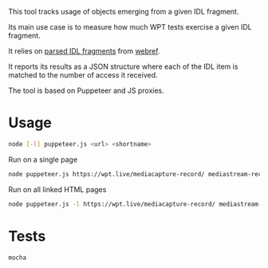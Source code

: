 This tool tracks usage of objects emerging from a given IDL fragment.

Its main use case is to measure how much WPT tests exercise a given IDL fragment.

It relies on [parsed IDL fragments](https://w3c.github.io/webref/ed/idlparsed/) from [webref](https://github.com/w3c/webref/).

It reports its results as a JSON structure where each of the IDL item is matched to the number of access it received.

The tool is based on Puppeteer and JS proxies.

# Usage

```sh
node [-l] puppeteer.js <url> <shortname>
```


Run on a single page
```sh
node puppeteer.js https://wpt.live/mediacapture-record/ mediastream-recording
```

Run on all linked HTML pages
```sh
node puppeteer.js -l https://wpt.live/mediacapture-record/ mediastream-recording
```

# Tests
```sh
mocha
```